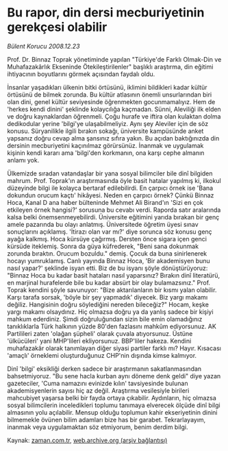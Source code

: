 # Bu rapor, din dersi mecburiyetinin gerekçesi olabilir

*Bülent Korucu 2008.12.23*

<tr><td class="metin" colspan="2" style="padding-top: 20px; padding-left: 5px; padding-right: 10px;">Prof. Dr. Binnaz Toprak yönetiminde yapılan "Türkiye'de Farklı Olmak-Din ve Muhafazakârlık Ekseninde Ötekileştirilenler" başlıklı araştırma, din eğitimi ihtiyacının boyutlarını görmek açısından faydalı oldu.</td></tr><tr><td class="metin" colspan="2" style="padding-top: 20px; padding-left: 5px; padding-right: 10px;"><p>İnsanlar yaşadıkları ülkenin bitki örtüsünü, iklimini bildikleri kadar kültür örtüsünü de bilmek zorunda. Bu kültür atlasının önemli unsurlarından biri olan dini, genel kültür seviyesinde öğrenmekten gocunmamalıyız. Hem de 'herkes kendi dinini' şeklinde kolaycılığa kaçmadan. Sünni, Aleviliği ilk elden ve doğru kaynaklardan öğrenmeli. Çoğu hurafe ve iftira olan kulaktan dolma dedikodular yerine 'bilgi'ye ulaşabilmeliyiz. Aynı şey Aleviler için de söz konusu. Süryanilikle ilgili bırakın sokağı, üniversite kampüsünde anket yapsanız doğru cevap alma şansınız sıfıra yakın. Bu açıdan baktığınızda din dersinin mecburiyetini kaçınılmaz görürsünüz. İnanmak ve uygulamak kişinin kendi kararı ama 'bilgi'den korkmanın, ona karşı cephe almanın anlamı yok.
<p> Ülkemizde sıradan vatandaşlar bir yana sosyal bilimciler bile dinî bilgiden mahrum. Prof. Toprak'ın araştırmasında öyle basit hatalar yapılmış ki, ilkokul düzeyinde bilgi ile kolayca bertaraf edilebilirdi. En çarpıcı örnek ise 'Bana dokundun orucum kaçtı' hikâyesi. Neden en çarpıcı örnek? Çünkü Binnaz Hoca, Kanal D ana haber bülteninde Mehmet Ali Birand'ın 'Sizi en çok etkileyen örnek hangisi?' sorusuna bu cevabı verdi. Raporda satır aralarında kalsa belki önemsenmeyebilirdi. Üniversite eğitimini yarıda bırakan bir genç amele pazarında bu olayı anlatmış. Üniversitede öğretim üyesi sınav sonuçlarını açıklamış. 'İtirazı olan var mı?' diye sorunca söz konusu genç ayağa kalkmış. Hoca kürsüye çağırmış. Dersten önce sigara içen genci kürsüde iteklemiş. Sonra da güya küfrederek, "Beni sana dokunmak zorunda bıraktın. Orucum bozuldu." demiş. Çocuk da buna sinirlenerek hocayı yumruklamış. Canlı yayında Binnaz Hoca, 'Bir akademisyen bunu nasıl yapar?' şeklinde isyan etti. Biz de bu isyanı şöyle dönüştürüyoruz: "Binnaz Hoca bu kadar basit hataları nasıl yaparsınız? Bırakın dinî literatürü, en marjinal hurafelerde bile bu kadar absürt bir olay bulamazsınız." Prof. Toprak kendini şöyle savunuyor: "Bize aktarılanların bir kısmı yalan olabilir. Karşı tarafa sorsak, 'böyle bir şey yapmadık' diyecek. Biz yargı makamı değiliz. Hangisinin doğru söylediğini nereden bileceğiz?" Hocam, keşke yargı makamı olsaydınız. Hiç olmazsa doğru ya da yanlış sadece bir kişiyi mahkum ederdiniz. Şimdi doğruluğundan sizin bile emin olamadığınız tanıklıklarla Türk halkının yüzde 80'den fazlasını mahkûm ediyorsunuz. AK Partilileri zaten 'olağan şüpheli' olarak çuvala atıyorsunuz. Üstüne 'ülkücüleri' yani MHP'lileri ekliyorsunuz. BBP'liler hakeza. Kendini muhafazakâr olarak tanımlayan diğer siyasi partiler farklı mı? Hayır. Kısacası 'amaçlı' örneklemi oluşturduğunuz CHP'nin dışında kimse kalmıyor. 
<p> Dinî 'bilgi' eksikliği derken sadece bir araştırmanın sakatlanmasından bahsetmiyoruz. "Bu sene hacla kurban aynı döneme denk geldi" diye yazan gazeteciler, 'Cuma namazını evinizde kılın' tavsiyesinde bulunan akademisyenlerin sayısı hiç az değil. Araştırma vesilesiyle birileri mahcubiyet yaşarsa belki bir fayda ortaya çıkabilir. Aydınların, hiç olmazsa sosyal bilimcilerin inceledikleri toplumu tanımaya elverecek ölçüde dinî bilgi almasının yolu açılabilir. Mensup olduğu toplumun kahir ekseriyetinin dinini bilmemekle övünen bilim adamları bize has bir garabet. Tekrarlayayım, inanmak veya uygulamaktan söz etmiyorum, benim derdim bilgi.<br/></p></p></p></td></tr>

Kaynak: [zaman.com.tr](http://zaman.com.tr/yazar.do?yazino=773351), [web.archive.org (arşiv bağlantısı)](http://web.archive.org/web/20081227013456/http://www.zaman.com.tr:80/yazar.do?yazino=773351)

